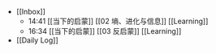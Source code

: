 - [[Inbox]]
	- 14:41 [[当下的启蒙]]  [[02 墒、进化与信息]] [[Learning]]
	- 16:34 [[当下的启蒙]]  [[03 反启蒙]] [[Learning]]
- [[Daily Log]]